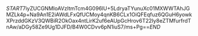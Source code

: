 $START$7iyZUCGNMIoAVzItmTcm4G096lU+5LdryaTYunuXc01MXWWTAhJGMZLk4p+Na9An1E2iAWdLFxQfUCMoy4qnKB6CLx1OiQFEqfuz6QGuH6yowkXPrzddGKzV3QWBiR2OkOax4ntLirK2uf6eAUpGcHrov6T22Iy8eZTMfurfrdTnAw/aDGy58Ze9Ug1DJFD/B4W0CDvv6pN1iuS7/ms+Pg==$END$